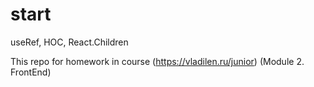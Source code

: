 # start
useRef, HOC, React.Children

This repo for homework in course (https://vladilen.ru/junior) (Module 2. FrontEnd)

